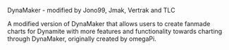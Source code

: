 DynaMaker - modified by Jono99, Jmak, Vertrak and TLC

A modified version of DynaMaker that allows users to create fanmade charts for Dynamite with more features and functionality towards charting through DynaMaker, originally created by omegaPi. 
